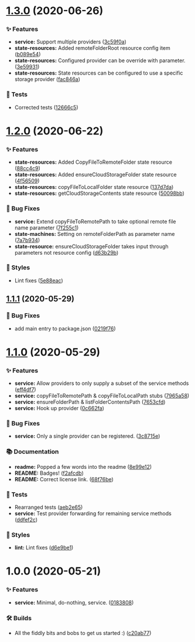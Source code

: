 # [1.3.0](https://github.com/wmfs/tymly-cloudstorage-plugin/compare/v1.2.0...v1.3.0) (2020-06-26)


### ✨ Features

* **service:** Support multiple providers ([3c59f0a](https://github.com/wmfs/tymly-cloudstorage-plugin/commit/3c59f0a0f59393d5ac128d9c69b1789e6cefe84a))
* **state-resources:** Added remoteFolderRoot resource config item ([b089e54](https://github.com/wmfs/tymly-cloudstorage-plugin/commit/b089e54ce536f43fc29afb11b3bc2af7c1e7b027))
* **state-resources:** Configured provider can be override with parameter. ([3e59931](https://github.com/wmfs/tymly-cloudstorage-plugin/commit/3e599316ac5147da85722df849c7065c21ff8afa))
* **state-resources:** State resources can be configured to use a specific storage provider ([fac846a](https://github.com/wmfs/tymly-cloudstorage-plugin/commit/fac846acc0948e958fec638331f796c49b6223ee))


### 🚨 Tests

* Corrected tests ([12666c5](https://github.com/wmfs/tymly-cloudstorage-plugin/commit/12666c5e10db9d2d64fa1a2b921c64e33dd35765))

# [1.2.0](https://github.com/wmfs/tymly-cloudstorage-plugin/compare/v1.1.1...v1.2.0) (2020-06-22)


### ✨ Features

* **state-resources:** Added CopyFileToRemoteFolder state resource ([88cc4c9](https://github.com/wmfs/tymly-cloudstorage-plugin/commit/88cc4c95b6a646d4b05179b42b039649db128056))
* **state-resources:** Added ensureCloudStorageFolder state resource ([4f56509](https://github.com/wmfs/tymly-cloudstorage-plugin/commit/4f5650951059f1ee600274c78dd0ccee13679720))
* **state-resources:** copyFileToLocalFolder state resource ([137d7da](https://github.com/wmfs/tymly-cloudstorage-plugin/commit/137d7daf0b812e4459c13d4bd104e443e17d89d7))
* **state-resources:** getCloudStorageContents state resource ([50098bb](https://github.com/wmfs/tymly-cloudstorage-plugin/commit/50098bb4269c2bb155834f33ce7101854ab6f666))


### 🐛 Bug Fixes

* **service:** Extend copyFileToRemotePath to take optional remote file name parameter ([7f255c1](https://github.com/wmfs/tymly-cloudstorage-plugin/commit/7f255c1ab7d36d0fccff34cb7fd078d6f6a519b9))
* **state-machines:** Setting on remoteFolderPath as parameter name ([7a7b934](https://github.com/wmfs/tymly-cloudstorage-plugin/commit/7a7b9347be13576e8dfe83fdfbf31f4dedf9a892))
* **state-resource:** ensureCloudStorageFolder takes input through parameters not resource config ([d63b29b](https://github.com/wmfs/tymly-cloudstorage-plugin/commit/d63b29b8b62713c4d7732f704b236106f85b1d21))


### 💎 Styles

* Lint fixes ([5e88eac](https://github.com/wmfs/tymly-cloudstorage-plugin/commit/5e88eac04a3079001b2a1043d4ff51ebd854cf52))

## [1.1.1](https://github.com/wmfs/tymly-cloudstorage-plugin/compare/v1.1.0...v1.1.1) (2020-05-29)


### 🐛 Bug Fixes

* add main entry to package.json ([0219f76](https://github.com/wmfs/tymly-cloudstorage-plugin/commit/0219f7655618bb9d5be36ff1fa8a10a96788b08a))

# [1.1.0](https://github.com/wmfs/tymly-cloudstorage-plugin/compare/v1.0.0...v1.1.0) (2020-05-29)


### ✨ Features

* **service:** Allow providers to only supply a subset of the service methods ([eff4df7](https://github.com/wmfs/tymly-cloudstorage-plugin/commit/eff4df7214dcd3698f503f9864fcb837ab5c7302))
* **service:** copyFileToRemotePath & copyFileToLocalPath stubs ([7965a58](https://github.com/wmfs/tymly-cloudstorage-plugin/commit/7965a5820bb4e8958be0217e519149af8f5a5740))
* **service:** ensureFolderPath & listFolderContentsPath ([7653cfd](https://github.com/wmfs/tymly-cloudstorage-plugin/commit/7653cfd64641bfe08b64f2ec26abea79349b5dc1))
* **service:** Hook up provider ([0c662fa](https://github.com/wmfs/tymly-cloudstorage-plugin/commit/0c662faecf996ffafbe835ee303ebd253e5d07ef))


### 🐛 Bug Fixes

* **service:** Only a single provider can be registered. ([3c8715e](https://github.com/wmfs/tymly-cloudstorage-plugin/commit/3c8715ea24926ee0f5f704519ffab80df6b3c7bf))


### 📚 Documentation

* **readme:** Popped a few words into the readme ([8e99e12](https://github.com/wmfs/tymly-cloudstorage-plugin/commit/8e99e125ab3446fcec5525531afc74fb87eb9499))
* **README:** Badges! ([f2afcdb](https://github.com/wmfs/tymly-cloudstorage-plugin/commit/f2afcdbcdf7a1bf9d9e7a8df7b8592fb63808446))
* **README:** Correct license link. ([68f76be](https://github.com/wmfs/tymly-cloudstorage-plugin/commit/68f76bef3900c9f8cb57e71e441204bfabbc321f))


### 🚨 Tests

* Rearranged tests ([aeb2e65](https://github.com/wmfs/tymly-cloudstorage-plugin/commit/aeb2e65131f9d5ec0dc7d6eef4a420ef87227220))
* **service:** Test provider forwarding for remaining service methods ([ddfef2c](https://github.com/wmfs/tymly-cloudstorage-plugin/commit/ddfef2c6e6019d7991bf6fa00028bce161562bb2))


### 💎 Styles

* **lint:** Lint fixes ([d6e9be1](https://github.com/wmfs/tymly-cloudstorage-plugin/commit/d6e9be1e9e5e2736e09d3a8f43e47e6ff83e61c5))

# 1.0.0 (2020-05-21)


### ✨ Features

* **service:** Minimal, do-nothing, service. ([0183808](https://github.com/wmfs/tymly-cloudstorage-plugin/commit/01838081f5d8435fddd99a81ddd442032bad0cc9))


### 🛠 Builds

* All the fiddly bits and bobs to get us started :) ([c20ab77](https://github.com/wmfs/tymly-cloudstorage-plugin/commit/c20ab77e07b6e648062d590fd3e824c3b7515c26))

